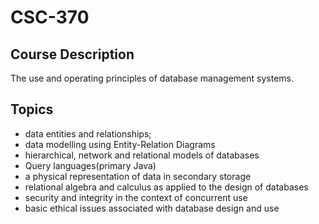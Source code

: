# CSC-370
## Course Description
The use and operating principles of database management systems. 
## Topics
* data entities and relationships;
* data modelling using Entity-Relation Diagrams
* hierarchical, network and relational models of databases
* Query languages(primary Java)
* a physical representation of data in secondary storage
* relational algebra and calculus as applied to the design of databases
* security and integrity in the context of concurrent use
* basic ethical issues associated with database design and use
